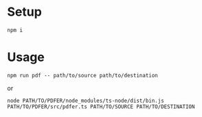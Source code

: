 # Setup

`npm i`

# Usage

`npm run pdf -- path/to/source path/to/destination`

or

`node PATH/TO/PDFER/node_modules/ts-node/dist/bin.js PATH/TO/PDFER/src/pdfer.ts PATH/TO/SOURCE PATH/TO/DESTINATION`